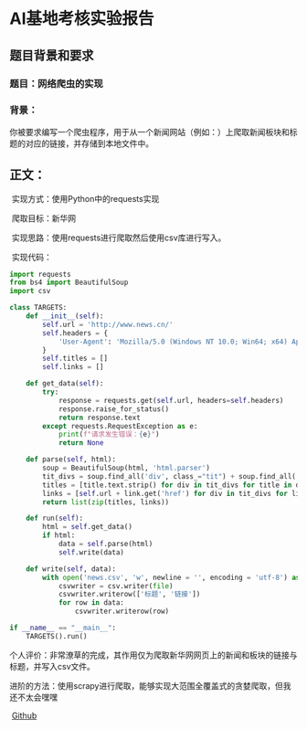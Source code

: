# AI基地考核实验报告

## 题目背景和要求

### 	题目：网络爬虫的实现

### 	背景：

​		你被要求编写一个爬虫程序，用于从一个新闻网站（例如：）上爬取新闻板块和标题的对应的链接，并存储到本地文件中。

## 正文：

​	实现方式：使用Python中的requests实现

​	爬取目标：新华网	

​	实现思路：使用requests进行爬取然后使用csv库进行写入。

​	实现代码：

```Python
import requests
from bs4 import BeautifulSoup
import csv

class TARGETS:
    def __init__(self):
        self.url = 'http://www.news.cn/'
        self.headers = {
            'User-Agent': 'Mozilla/5.0 (Windows NT 10.0; Win64; x64) AppleWebKit/537.36 (KHTML, like Gecko) Chrome/131.0.0.0 Safari/537.36 Edg/131.0.0.0'
        }
        self.titles = []
        self.links = []

    def get_data(self):
        try:
            response = requests.get(self.url, headers=self.headers)
            response.raise_for_status()
            return response.text
        except requests.RequestException as e:
            print(f"请求发生错误：{e}")
            return None

    def parse(self, html):
        soup = BeautifulSoup(html, 'html.parser')
        tit_divs = soup.find_all('div', class_="tit") + soup.find_all('div', class_="part bg-white") + soup.find_all('li')
        titles = [title.text.strip() for div in tit_divs for title in div.find_all('a')]
        links = [self.url + link.get('href') for div in tit_divs for link in div.find_all('a') if link.get('href')]
        return list(zip(titles, links))

    def run(self):
        html = self.get_data()
        if html:
            data = self.parse(html)
            self.write(data)

    def write(self, data):
        with open('news.csv', 'w', newline = '', encoding = 'utf-8') as file:
            csvwriter = csv.writer(file)
            csvwriter.writerow(['标题', '链接'])
            for row in data:
                csvwriter.writerow(row)

if __name__ == "__main__":
    TARGETS().run()
```

​	个人评价：非常潦草的完成，其作用仅为爬取新华网网页上的新闻和板块的链接与标题，并写入csv文件。

​	进阶的方法：使用scrapy进行爬取，能够实现大范围全覆盖式的贪婪爬取，但我还不太会嘿嘿

​	[Github]([THINKER-ONLY/AI-](https://github.com/THINKER-ONLY/AI-))

